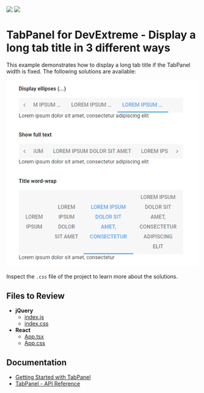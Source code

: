 <!-- default badges list -->
[![](https://img.shields.io/badge/Open_in_DevExpress_Support_Center-FF7200?style=flat-square&logo=DevExpress&logoColor=white)](https://supportcenter.devexpress.com/ticket/details/T1181166)
[![](https://img.shields.io/badge/📖_How_to_use_DevExpress_Examples-e9f6fc?style=flat-square)](https://docs.devexpress.com/GeneralInformation/403183)
<!-- default badges end -->

# TabPanel for DevExtreme - Display a long tab title in 3 different ways

This example demonstrates how to display a long tab title if the TabPanel width is fixed. The following solutions are available:

<div align="center"><img src="/tabpanel-titles.png" alt="TabPanel - Display a long tab title in 3 different ways" /></div>

Inspect the `.css` file of the project to learn more about the solutions.

## Files to Review

- **jQuery**
  - [index.js](jQuery/src/index.js)
  - [index.css](jQuery/src/index.css)
- **React**
  - [App.tsx](React/src/App.tsx)
  - [App.css](React/src/App.css)

## Documentation

- [Getting Started with TabPanel](https://js.devexpress.com/Documentation/Guide/UI_Components/TabPanel/Getting_Started_with_TabPanel/)
- [TabPanel - API Reference](https://js.devexpress.com/Documentation/ApiReference/UI_Components/dxTabPanel/)
